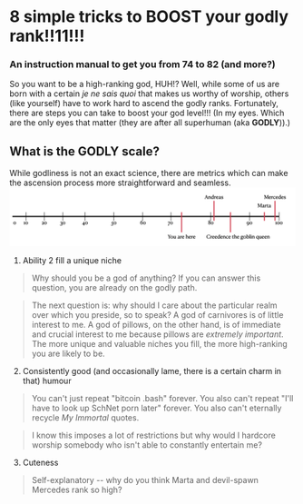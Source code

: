 # 8 simple tricks to BOOST your godly rank!!11!!!
### An instruction manual to get you from 74 to 82 (and more?)

So you want to be a high-ranking god, HUH!? Well, while some of us are born with a certain *je ne sais quoi* that makes us worthy of worship, others (like yourself) have to work hard to ascend the godly ranks. Fortunately, there are steps you can take to boost your god level!!! (In my eyes. Which are the only eyes that matter (they are after all superhuman (aka **GODLY**)).)

## What is the GODLY scale?
While godliness is not an exact science, there are metrics which can make the ascension process more straightforward and seamless.
![Godliness isn't an exact science, but there are various metrics which can make the ascension process more straightforward and seamless.!](/how2begodly.png "The Approximate Godly Scale")

1. Ability 2 fill a unique niche


  > Why should you be a god of anything? If you can answer this question, you are already on the godly path. 
  
  > The next question is: why should I care about the particular realm over which you preside, so to speak? A god of carnivores is of little interest to me. A god of pillows, on the other hand, is of immediate and crucial interest to me because pillows are *extremely important*. The more unique and valuable niches you fill, the more high-ranking you are likely to be. 


2.  Consistently good (and occasionally lame, there is a certain charm in that) humour

  > You can't just repeat "bitcoin .bash" forever.
  > You also can't repeat "I'll have to look up SchNet porn later" forever.
  > You also can't eternally recycle *My Immortal* quotes.

  > I know this imposes a lot of restrictions but why would I hardcore worship somebody who isn't able to constantly entertain me?


3. Cuteness

  > Self-explanatory -- why do you think Marta and devil-spawn Mercedes rank so high?


